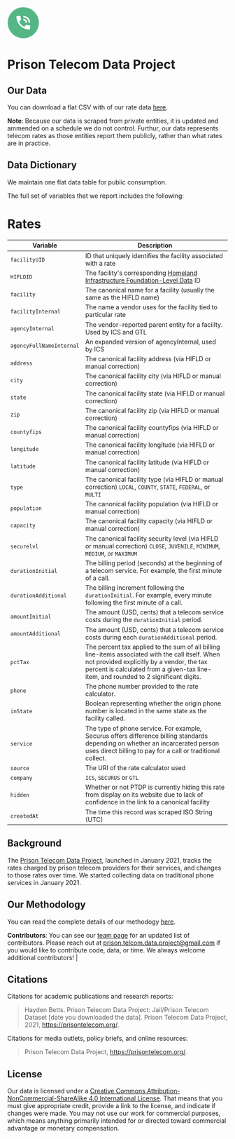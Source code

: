 
![logo](logo.png)

# Prison Telecom Data Project

## Our Data 

You can download a flat CSV with of our rate data [here](https://github.com/PTDP/data/blob/main/data/rates.md).

**Note**: Because our data is scraped from private entities, it is updated and ammended on a schedule we do not control. Furthur, our data represents telecom rates as those entities report them publicly, rather than what rates are in practice.


## Data Dictionary 
We maintain one flat data table for public consumption.

The full set of variables that we report includes the following: 

# Rates
| Variable               | Description                                                                                                                    |
|------------------------|--------------------------------------------------------------------------------------------------------------------------------|
| `facilityUID`          | ID that uniquely identifies the facility associated with a rate                                                                |
| `HIFLDID`              | The facility's corresponding [Homeland Infrastructure Foundation-Level Data](https://hifld-geoplatform.opendata.arcgis.com/datasets/prison-boundaries/data) ID |
| `facility`             | The canonical name for a facility (usually the same as the HIFLD name)                                                         |
| `facilityInternal`     | The name a vendor uses for the facility tied to particular rate                                                                |
| `agencyInternal`       | The vendor-reported parent entity for a faciilty. Used by ICS and GTL                                                          |
| `agencyFullNameInternal`| An expanded version of agencyInternal, used by ICS                                                                            |
| `address`              | The canonical facility address (via HIFLD or manual correction)                                                                
| `city`                 | The canonical facility city (via HIFLD or manual correction)                                                                   |
| `state`                | The canonical facility state (via HIFLD or manual correction)                                                                  |
| `zip`                  | The canonical facility zip (via HIFLD or manual correction)                                                                    |
| `countyfips`           | The canonical facility countyfips (via HIFLD or manual correction)                                                             |
| `longitude`            | The canonical facility longitude (via HIFLD or manual correction)                                                              |
| `latitude`             | The canonical facility latitude (via HIFLD or manual correction)                                                               |
| `type`                 | The canonical facility type (via HIFLD or manual correction) `LOCAL`, `COUNTY`, `STATE`, `FEDERAL`, or `MULTI`                 |
| `population`           | The canonical facility population (via HIFLD or manual correction)                                                             |
| `capacity`             | The canonical facility capacity (via HIFLD or manual correction)                                                               |
| `securelvl`            | The canonical facility security level (via HIFLD or manual correction) `CLOSE`, `JUVENILE`, `MINIMUM`, `MEDIUM`, or `MAXIMUM`  |
| `durationInitial`      | The billing period (seconds) at the beginning of a telecom service. For example, the first minute of a call.                   |
| `durationAdditional`   | The billing increment following the `durationInitial`. For example, every minute following the first minute of a call.         |
| `amountInitial`        | The amount (USD, cents) that a telecom service costs during the `durationInitial` period.                                      |
| `amountAdditional`     | The amount (USD, cents) that a telecom service costs during each `durationAdditional` period.     
| `pctTax`               | The percent tax applied to the sum of all billing line-items associated with the call itself. When not provided explicitly by a vendor, the tax percent is calculated from a given-tax line-item, and rounded to 2 significant digits.   
| `phone`                | The phone number provided to the rate calculator.                                                                              |
| `inState`              | Boolean representing whether the origin phone number is located in the same state as the facility called.                      |    
| `service`              | The type of phone service. For example, Securus offers difference billing standards depending on whether an incarcerated person uses direct billing to pay for a call or traditional collect.
| `source`               | The URI of the rate calculator used                                                                                            |
| `company`              | `ICS`, `SECURUS` or `GTL`                                                   |
| `hidden`               | Whether or not PTDP is currently hiding this rate from display on its website due to lack of confidence in the link to a canonical facility                                                    |
| `createdAt`            | The time this record was scraped ISO String (UTC)     

## Background 
The [Prison Telecom Data Project](https://prisontelecomdata.org), launched in January 2021, tracks the rates charged by prison telecom providers for their services, and changes to those rates over time. We started collecting data on traditional phone services in January 2021.

## Our Methodology  
You can read the complete details of our methodogy [here](https://prisontelecom.org/methods).

**Contributors**: You can see our [team page](https://prisontelecom.org/team) for an updated list of contributors. Please reach out at prison.telcom.data.project@gmail.com if you would like to contribute code, data, or time. We always welcome additional contributors!                                                                              |

## Citations

Citations for academic publications and research reports:

> Hayden Betts. Prison Telecom Data Project: Jail/Prison Telecom Dataset [date you downloaded the data]. Prison Telecom Data Project, 2021, https://prisontelecom.org/.

Citations for media outlets, policy briefs, and online resources:

> Prison Telecom Data Project, https://prisontelecom.org/.

## License 
Our data is licensed under a [Creative Commons Attribution-NonCommercial-ShareAlike 4.0 International License](https://creativecommons.org/licenses/by-nc-sa/4.0/). That means that you must give appropriate credit, provide a link to the license, and indicate if changes were made. You may not use our work for commercial purposes, which means anything primarily intended for or directed toward commercial advantage or monetary compensation. 
